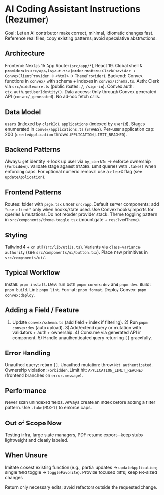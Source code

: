 # AI Coding Assistant Instructions (Rezumer)

Goal: Let an AI contributor make correct, minimal, idiomatic changes fast. Reference real files; copy existing patterns; avoid speculative abstractions.

## Architecture

Frontend: Next.js 15 App Router (`src/app/*`), React 19. Global shell & providers in `src/app/layout.tsx` (order matters: `ClerkProvider` → `ConvexClientProvider` → `<html>` → `ThemeProvider`).
Backend: Convex functions in `convex/` with schema + indexes in `convex/schema.ts`.
Auth: Clerk via `src/middleware.ts` (public routes: `/`, `/sign-in`). Convex auth: `ctx.auth.getUserIdentity()`.
Data access: Only through Convex generated API (`convex/_generated`). No ad‑hoc fetch calls.

## Data Model

`users` (indexed by `clerkId`). `applications` (indexed by `userId`). Stages enumerated in `convex/applications.ts` (`STAGES`). Per-user application cap: 200 (`createApplication` throws `APPLICATION_LIMIT_REACHED`).

## Backend Patterns

Always: get identity → look up user via `by_clerkId` → enforce ownership (`Forbidden`). Validate stage against `STAGES`. Limit queries with `.take()` when enforcing caps. For optional numeric removal use a `clearX` flag (see `updateApplication`).

## Frontend Patterns

Routes: folder with `page.tsx` under `src/app`. Default server components; add `"use client"` only when hooks/state used. Use Convex hooks/imports for queries & mutations. Do not reorder provider stack. Theme toggling pattern in `src/components/theme-toggle.tsx` (mount gate + `resolvedTheme`).

## Styling

Tailwind 4 + `cn` util (`src/lib/utils.ts`). Variants via `class-variance-authority` (see `src/components/ui/button.tsx`). Place new primitives in `src/components/ui/`.

## Typical Workflow

Install: `pnpm install`. Dev: run both `pnpm convex:dev` and `pnpm dev`. Build: `pnpm build`. Lint: `pnpm lint`. Format: `pnpm format`. Deploy Convex: `pnpm convex:deploy`.

## Adding a Field / Feature

1. Update `convex/schema.ts` (add field + index if filtering). 2) Run `pnpm convex:dev` (auto upload). 3) Add/extend query or mutation with validators + auth + ownership. 4) Consume via generated API in component. 5) Handle unauthenticated query returning `[]` gracefully.

## Error Handling

Unauthed query: return `[]`. Unauthed mutation: throw `Not authenticated`. Ownership violation: `Forbidden`. Limit hit: `APPLICATION_LIMIT_REACHED` (frontend branches on `error.message`).

## Performance

Never scan unindexed fields. Always create an index before adding a filter pattern. Use `.take(MAX+1)` to enforce caps.

## Out of Scope Now

Testing infra, large state managers, PDF resume export—keep stubs lightweight and clearly labeled.

## When Unsure

Imitate closest existing function (e.g., partial updates → `updateApplication`; single field toggle → `toggleFavorite`). Provide focused diffs; keep PR-sized changes.

Return only necessary edits; avoid refactors outside the requested change.
